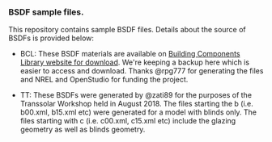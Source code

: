 ### BSDF sample files.   

This repository contains sample BSDF files. Details about the source of BSDFs is provided below:  
+ BCL: These BSDF materials are available on [Building Components Library website for download](https://bcl.nrel.gov/search/site/BSDF).
We're keeping a backup here which is easier to access and download. Thanks @rpg777 for generating the files and NREL and OpenStudio for funding the project.

+ TT: These BSDFs were generated by @zati89 for the purposes of the Transsolar Workshop held in August 2018. The files 
starting the b (i.e. b00.xml, b15.xml etc) were generated for a model with blinds only. The files starting with c (i.e.
c00.xml, c15.xml etc) include the glazing geometry as well as blinds geometry. 
